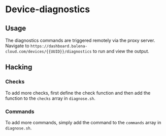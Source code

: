 # Device-diagnostics

## Usage
The diagnostics commands are triggered remotely via the proxy server. Navigate to
`https://dashboard.balena-cloud.com/devices/{{UUID}}/diagnostics` to run and view the output.

## Hacking

### Checks
To add more checks, first define the check function and then add the function to the `checks` array in `diagnose.sh`.

### Commands
To add more commands, simply add the command  to the `commands` array in `diagnose.sh`.
